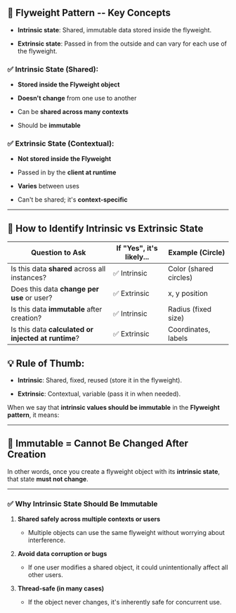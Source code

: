 🧠 Flyweight Pattern -- Key Concepts
-----------------------------------

-   **Intrinsic state**: Shared, immutable data stored inside the flyweight.

-   **Extrinsic state**: Passed in from the outside and can vary for each use of the flyweight.

### ✅ **Intrinsic State** (Shared):

-   **Stored inside the Flyweight object**

-   **Doesn't change**  from one use to another

-   Can be **shared across many contexts**

-   Should be **immutable**

### ✅ **Extrinsic State** (Contextual):

-   **Not stored inside the Flyweight**

-   Passed in by the **client at runtime**

-   **Varies**  between uses

-   Can't be shared; it's **context-specific**

* * * * *

🎯 How to Identify Intrinsic vs Extrinsic State
-----------------------------------------------

| Question to Ask | If "Yes", it's likely... | Example (Circle) |
| --- | --- | --- |
| Is this data **shared**  across all instances? | ✅ Intrinsic | Color (shared circles) |
| Does this data **change per use**  or user? | ✅ Extrinsic | x, y position |
| Is this data **immutable**  after creation? | ✅ Intrinsic | Radius (fixed size) |
| Is this data **calculated or injected at runtime**? | ✅ Extrinsic | Coordinates, labels |

💡 Rule of Thumb:
-----------------

-   **Intrinsic**: Shared, fixed, reused (store it in the flyweight).

-   **Extrinsic**: Contextual, variable (pass it in when needed).



When we say that **intrinsic values should be immutable**  in the **Flyweight pattern**, it means:

* * * * *

🧩 **Immutable = Cannot Be Changed After Creation**
---------------------------------------------------

In other words, once you create a flyweight object with its **intrinsic state**, that state **must not change**.

* * * * *

### ✅ Why Intrinsic State Should Be Immutable

1.  **Shared safely across multiple contexts or users**

    -   Multiple objects can use the same flyweight without worrying about interference.

2.  **Avoid data corruption or bugs**

    -   If one user modifies a shared object, it could unintentionally affect all other users.

3.  **Thread-safe (in many cases)**

    -   If the object never changes, it's inherently safe for concurrent use.